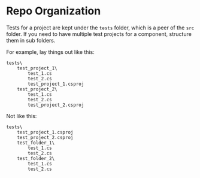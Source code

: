 # Repo Organization

Tests for a project are kept under the `tests` folder, which is a peer of the `src` folder. If you need to have multiple test projects for a component, structure them in sub folders.

For example, lay things out like this:

```
tests\
    test_project_1\
        test_1.cs
        test_2.cs
        test_project_1.csproj
    test_project_2\
        test_1.cs
        test_2.cs
        test_project_2.csproj
```

Not like this:

```
tests\
    test_project_1.csproj
    test_project_2.csproj
    test_folder_1\
        test_1.cs
        test_2.cs
    test_folder_2\
        test_1.cs
        test_2.cs
```
